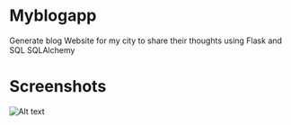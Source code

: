 # Myblogapp

Generate blog Website for my city to share their thoughts
using Flask and SQL SQLAlchemy  <br>

# Screenshots

![Alt text](/myblog/static/profile_pics/register.png?raw=true " Register")
